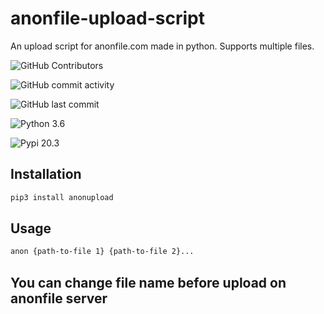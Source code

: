 # anonfile-upload-script
An upload script for anonfile.com made in python. Supports multiple files.

![GitHub Contributors](https://img.shields.io/github/contributors/jakbin/anonfile-upload)

![GitHub commit activity](https://img.shields.io/github/commit-activity/m/jakbin/anonfile-upload)

![GitHub last commit](https://img.shields.io/github/last-commit/jakbin/anonfile-upload)

![Python 3.6](https://img.shields.io/badge/python-3.6-yellow.svg)

![Pypi 20.3](https://img.shields.io/badge/pypi-20.3-orange.svg)


## Installation

```bash
pip3 install anonupload
```

## Usage

```bash
anon {path-to-file 1} {path-to-file 2}...
```
## You can change file name before upload on anonfile server
